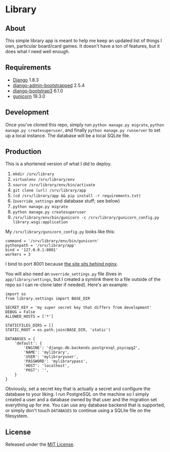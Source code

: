 # Library

## About

This simple library app is meant to help me keep an updated list of things I 
own, particular board/card games. It doesn't have a ton of features, but it 
does what I need well enough.

## Requirements

+ [Django](http://djangoproject.com) 1.8.3
+ [django-admin-bootstrapped](https://pypi.python.org/pypi/django-admin-bootstrapped/2.5.4) 2.5.4
+ [django-bootstrap3](https://pypi.python.org/pypi/django-bootstrap3/6.1.0) 6.1.0
+ [gunicorn](http://gunicorn.org) 19.3.0

## Development

Once you've cloned this repo, simply run `python manage.py migrate`, 
`python manage.py createsuperuser`, and finally `python manage.py runserver` to 
set up a local instance. The database will be a local SQLite file.

## Production

This is a shortened version of what I did to deploy.

1. `mkdir /srv/library`
2. `virtualenv /srv/library/env`
3. `source /srv/library/env/bin/activate`
4. `git clone (url) /srv/library/app`
5. `(cd /srv/library/app && pip install -r requirements.txt)`
6. (`override_settings` and database stuff; see below)
7. `python manage.py migrate`
8. `python manage.py createsuperuser`
9. `/srv/library/env/bin/gunicorn -c /srv/library/gunicorn_config.py library.wsgi:application`

My `/srv/library/gunicorn_config.py` looks like this:

```
command = '/srv/library/env/bin/gunicorn'
pythonpath = '/srv/library/app'
bind = '127.0.0.1:8001'
workers = 3
```

I bind to port 8001 because [the site sits behind nginx](https://www.digitalocean.com/community/tutorials/how-to-deploy-a-local-django-app-to-a-vps#step-four-configure-your-vps).

You will also need an `override_settings.py` file (lives in `app/library/settings`, 
but I created a symlink there to a file outside of the repo so I can re-clone 
later if needed). Here's an example:

```
import os
from library.settings import BASE_DIR

SECRET_KEY = 'my super secret key that differs from development'
DEBUG = False
ALLOWED_HOSTS = ['*']

STATICFILES_DIRS = []
STATIC_ROOT = os.path.join(BASE_DIR, 'static')

DATABASES = {
    'default': {
        'ENGINE': 'django.db.backends.postgresql_psycopg2',
        'NAME': 'mylibrary',
        'USER': 'mylibraryuser',
        'PASSWORD': 'mylibrarypass',
        'HOST': 'localhost',
        'POST': '',
    }
}
```

Obviously, set a secret key that is actually a secret and configure the 
database to your liking. I run PostgreSQL on the machine so I simply created a 
user and a database owned by that user and the migration set everything up for 
me. You can use any database backend that is supported, or simply don't touch 
`DATABASES` to continue using a SQLite file on the filesystem.

## License

Released under the [MIT License](http://rnelson.mit-license.org).


